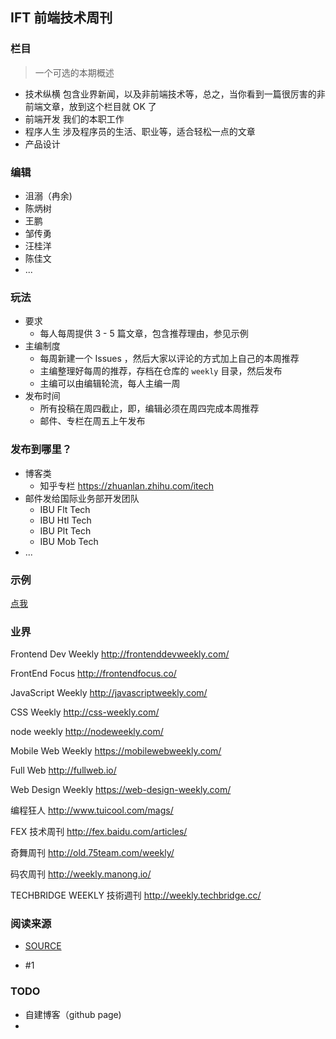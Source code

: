 ## IFT 前端技术周刊

### 栏目

> 一个可选的本期概述

* 技术纵横 包含业界新闻，以及非前端技术等，总之，当你看到一篇很厉害的非前端文章，放到这个栏目就 OK 了
* 前端开发 我们的本职工作
* 程序人生 涉及程序员的生活、职业等，适合轻松一点的文章
* 产品设计

### 编辑

* 沮溺（冉余)
* 陈炳树
* 王鹏
* 邹传勇
* 汪桂洋
* 陈佳文
* ...

### 玩法

* 要求
  * 每人每周提供 3 - 5 篇文章，包含推荐理由，参见示例
* 主编制度
  * 每周新建一个 Issues ，然后大家以评论的方式加上自己的本周推荐
  * 主编整理好每周的推荐，存档在仓库的 `weekly` 目录，然后发布
  * 主编可以由编辑轮流，每人主编一周
* 发布时间
  * 所有投稿在周四截止，即，编辑必须在周四完成本周推荐
  * 邮件、专栏在周五上午发布

### 发布到哪里？

* 博客类
  * 知乎专栏 https://zhuanlan.zhihu.com/itech
* 邮件发给国际业务部开发团队
  * IBU Flt Tech
  * IBU Htl Tech
  * IBU Plt Tech
  * IBU Mob Tech
* ...

### 示例

[点我](./example.md)

### 业界

Frontend Dev Weekly http://frontenddevweekly.com/

FrontEnd Focus http://frontendfocus.co/

JavaScript Weekly http://javascriptweekly.com/

CSS Weekly http://css-weekly.com/

node weekly http://nodeweekly.com/

Mobile Web Weekly https://mobilewebweekly.com/

Full Web http://fullweb.io/

Web Design Weekly https://web-design-weekly.com/

编程狂人 http://www.tuicool.com/mags/

FEX 技术周刊 http://fex.baidu.com/articles/

奇舞周刊 http://old.75team.com/weekly/

码农周刊 http://weekly.manong.io/

TECHBRIDGE WEEKLY 技術週刊 http://weekly.techbridge.cc/

### 阅读来源

* [SOURCE](./source.md)

* #1

### TODO

* 自建博客（github page)
* ​
